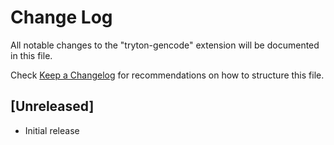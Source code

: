 # Change Log

All notable changes to the "tryton-gencode" extension will be documented in this file.

Check [Keep a Changelog](http://keepachangelog.com/) for recommendations on how to structure this file.

## [Unreleased]

- Initial release